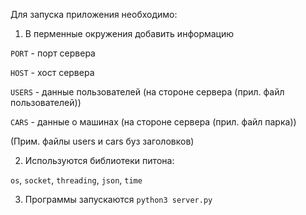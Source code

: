 Для запуска приложения необходимо:

1) В перменные окружения добавить информацию
  
  `PORT` - порт сервера
  
  `HOST` - хост сервера
  
  `USERS` - данные пользователей (на стороне сервера (прил. файл пользователей))
  
  `CARS` - данные о машинах (на стороне сервера (прил. файл парка))

(Прим. файлы users и cars буз заголовков)

2) Используются библиотеки питона:

`os`, `socket`, `threading`, `json`, `time`

3) Программы запускаются `python3 server.py`
